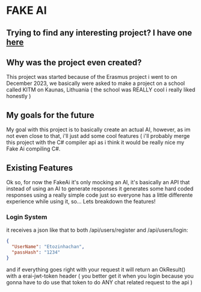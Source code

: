 # FAKE AI

## Trying to find any interesting project? I have one [here](https://fakeai.onrender.com/)

## Why was the project even created?

This project was started because of the Erasmus project i went to on December 2023, we basically were asked to make a project on a school called KITM on Kaunas, Lithuania ( the school was REALLY cool i really liked honestly )

## My goals for the future

My goal with this project is to basically create an actual AI, however, as im not even close to that, i'll just add some cool features ( i'll probably merge this project with the C# compiler api as i think it would be really nice my Fake Ai compiling C#.

## Existing Features

Ok so, for now the FakeAi it's only mocking an AI, it's basically an API that instead of using an AI to generate responses it generates some hard coded responses using a really simple code just so everyone has a little differente experience while using it, so... Lets breakdown the features!

### Login System

it receives a json like that to both /api/users/register and /api/users/login:
```json
{
  "UserName": "Etozinhachan",
  "passHash": "1234"
}
```

and if everything goes right with your request it will return an OkResult() with a erai-jwt-token header ( you better get it when you login because you gonna have to do use that token to do ANY chat related request to the api )

### 
